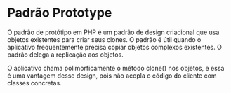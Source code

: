 # Padrão Prototype

O padrão de protótipo em PHP é um padrão de design criacional que usa objetos existentes para criar seus clones. O padrão é útil quando o aplicativo frequentemente precisa copiar objetos complexos existentes. O padrão delega a replicação aos objetos. 

O aplicativo chama polimorficamente o método clone() nos objetos, e essa é uma vantagem desse design, pois não acopla o código do cliente com classes concretas.